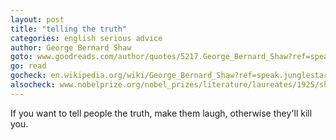 ```yaml
---
layout: post
title: "telling the truth"
categories: english serious advice
author: George Bernard Shaw
goto: www.goodreads.com/author/quotes/5217.George_Bernard_Shaw?ref=speak.junglestar.org
go: read
gocheck: en.wikipedia.org/wiki/George_Bernard_Shaw?ref=speak.junglestar.org
alsocheck: www.nobelprize.org/nobel_prizes/literature/laureates/1925/shaw-bio.html?ref=speak.junglestar.org
---
```


If you want to tell people the truth, make them laugh, otherwise they'll kill you.
